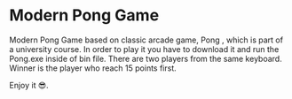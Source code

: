 # Modern Pong Game
Modern Pong Game based on classic arcade game, Pong , which is part of a university course.
In order to play it you have to download it and run the Pong.exe inside of bin file. There are two players from the same keyboard.
Winner is the player who reach 15 points first. 

Enjoy it 😎.
